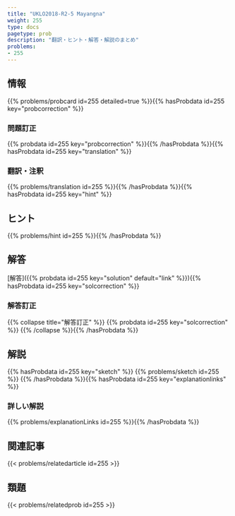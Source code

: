 ```yaml
---
title: "UKLO2018-R2-5 Mayangna"
weight: 255
type: docs
pagetype: prob
description: "翻訳・ヒント・解答・解説のまとめ"
problems: 
- 255
---
```


## 情報

{{% problems/probcard id=255 detailed=true %}}{{% hasProbdata id=255 key="probcorrection" %}}

### 問題訂正

{{% probdata id=255 key="probcorrection" %}}{{% /hasProbdata %}}{{% hasProbdata id=255 key="translation" %}}

### 翻訳・注釈

{{% problems/translation id=255 %}}{{% /hasProbdata %}}{{% hasProbdata id=255 key="hint" %}}

## ヒント

{{% problems/hint id=255 %}}{{% /hasProbdata %}}

## 解答

[解答]({{% probdata id=255 key="solution" default="link" %}}){{% hasProbdata id=255 key="solcorrection" %}}

### 解答訂正

{{% collapse title="解答訂正" %}}
{{% probdata id=255 key="solcorrection" %}}
{{% /collapse %}}{{% /hasProbdata %}}

## 解説

{{% hasProbdata id=255 key="sketch" %}}
{{% problems/sketch id=255 %}}
{{% /hasProbdata %}}{{% hasProbdata id=255 key="explanationlinks" %}}

### 詳しい解説

{{% problems/explanationLinks id=255 %}}{{% /hasProbdata %}}

## 関連記事

{{< problems/relatedarticle id=255 >}}

## 類題

{{< problems/relatedprob id=255 >}}
